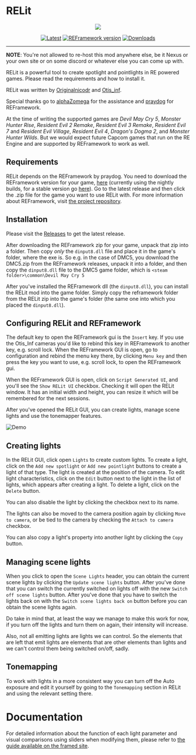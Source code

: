 # RELit

<p align="center"><img src="https://user-images.githubusercontent.com/24371572/177046952-45208d6f-edb2-4e6b-ba58-6b795053705c.png"></p>

<p align="center"><a href="../../releases/latest"><img src="https://img.shields.io/github/release/originalnicodr/RELit.svg?label=version" alt="Latest"></a>
<a href="https://github.com/praydog/REFramework"><img src="https://img.shields.io/badge/REFramework-v1.190_c29f1c8-green.svg" alt="REFramework version"></a>
<a href="../../releases"><img src="https://img.shields.io/github/downloads/originalnicodr/RELit/total.svg" alt="Downloads"></a></p>

---

**NOTE**: You're not allowed to re-host this mod anywhere else, be it Nexus or your own site or on some discord or whatever else you can come up with. 

RELit is a powerful tool to create spotlight and pointlights in RE powered games. Please read the requirements and how to install it.

RELit was written by [Originalnicodr](https://github.com/originalnicodr) and [Otis_inf](https://github.com/FransBouma).

Special thanks go to [alphaZomega](https://github.com/alphazolam) for the assistance and [praydog](https://github.com/praydog) for REFramework.

At the time of writing the supported games are *Devil May Cry 5*, *Monster Hunter Rise*, *Resident Evil 2 Remake*, *Resident Evil 3 Remake*, *Resident Evil 7* and *Resident Evil Village*, *Resident Evil 4*, *Dragon's Dogma 2*, and *Monster Hunter Wilds*. But we would expect future Capcom games that run on the RE Engine and are supported by REFramework to work as well.

## Requirements
RELit depends on the REFramework by praydog. You need to download the REFramework version for your game, [here](https://github.com/praydog/REFramework-nightly/releases) (currently using the nightly builds, for a stable version go [here](https://github.com/praydog/REFramework/releases)). Go to the latest release and then click the .zip file for the game you want to use RELit with. 
For more information about REFramework, visit [the project repository](https://github.com/praydog/REFramework).

## Installation
Please visit the [Releases](https://github.com/originalnicodr/RELit/releases) to get the latest release. 

After downloading the REFramework zip for your game, unpack that zip into a folder. Then copy *only* the `dinput8.dll` file and place
it in the game's folder, where the exe is. So e.g. in the case of DMC5, you download the DMC5.zip from the REFramework releases, 
unpack it into a folder, and then copy the `dinput8.dll` file to the DMC5 game folder, which is `<steam folder>\common\Devil May Cry 5`

After you've installed the REFramework dll (the `dinput8.dll`), you can install the RELit mod into the game folder. 
Simply copy the reframework folder from the RELit zip into the game's folder (the same one into which you placed the `dinput8.dll`).

## Configuring RELit and REFramework
The default key to open the REFramework gui is the `Insert` key. If you use the Otis_Inf cameras you'd like to rebind this key in REFramework
to another key, e.g. scroll lock. When the REFramework GUI is open, go to configuration and rebind the menu key there, by clicking `Menu key`
and then press the key you want to use, e.g. scroll lock, to open the REFramework gui.

When the REFramework GUI is open, click on `Script Generated UI`, and you'll see the `Show RELit UI` checkbox. Checking it will open the 
RELit window. It has an initial width and height, you can resize it which will be remembered for the next sessions.

After you've opened the RELit GUI, you can create lights, manage scene lights and use the tonemapper features.

![Demo](Images/demo.jpg)

## Creating lights
In the RELit GUI, click open `Lights` to create custom lights. To create a light, click on the `Add new spotlight` or `Add new pointlight` buttons to create 
a light of that type. The light is created at the position of the camera. To edit light characteristics, click on the `Edit` button next to the light in the 
list of lights, which appears after creating a light. To delete a light, click on the `Delete` button.

You can also disable the light by clicking the checkbox next to its name.

The lights can also be moved to the camera position again by clicking `Move to camera`, or be tied to the camera by checking the `Attach to camera` checkbox.

You can also copy a light's property into another light by clicking the `Copy` button.

## Managing scene lights
When you click to open the `Scene Lights` header, you can obtain the current scene lights by clicking the `Update scene lights` button. After you've done that
you can switch the currently switched on lights off with the new `Switch off scene lights` button. After you've done that you have to switch the lights
back on with the `Switch scene lights back on` button before you can obtain the scene lights again. 

Do take in mind that, at least the way we manage to make this work for now, if you turn off the lights and turn them on again, their intensity will increase.

Also, not all emitting lights are lights we can control. So the elements that are left that emit lights are elements that are other elements than lights and we can't control them being switched on/off, sadly.

## Tonemapping
To work with lights in a more consistent way you can turn off the Auto exposure and edit it yourself by going to the `Tonemapping` section in RELit and using the relevant setting there.

# **Documentation**

For detailed information about the function of each light parameter and visual comparisons using sliders when modifying them, please refer to [the guide available on the framed site](https://framedsc.com/GeneralGuides/relit.htm#documentation).
